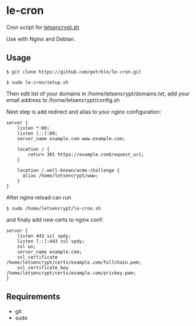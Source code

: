 # le-cron #

Cron script for [letsencrypt.sh](https://github.com/lukas2511/letsencrypt.sh)

Use with Nginx and Debian.

## Usage ##

	$ git clone https://github.com/petrkle/le-cron.git

	$ sudo le-cron/setup.sh

Then edit list of your domains in /home/letsencrypt/domains.txt, add
your email address to /home/letsencrypt/config.sh

Next step is add redirect and alias to your nginx configuration:

	server {
	    listen *:80;
	    listen [::]:80;
	    server_name example.com www.example.com;
	
	    location / {
	        return 301 https://example.com$request_uri;
	    }
	
	    location /.well-known/acme-challenge {
	      alias /home/letsencrypt/www;
	    }
	}

After nginx reload can run

	$ sudo /home/letsencrypt/le-cron.sh

and finaly add new certs to nginx conf:

	server {
	    listen 443 ssl spdy;
	    listen [::]:443 ssl spdy;
	    ssl on;
	    server_name example.com;
	    ssl_certificate      /home/letsencrypt/certs/example.com/fullchain.pem;
	    ssl_certificate_key  /home/letsencrypt/certs/example.com/privkey.pem;
	}

## Requirements ##

 * git
 * sudo
